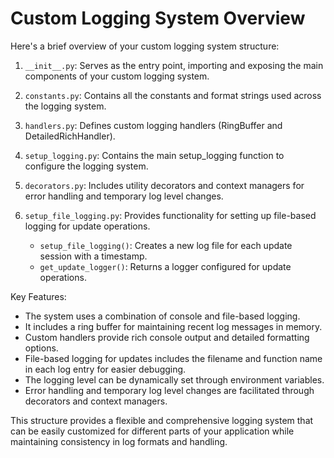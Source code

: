 # Custom Logging System Overview

Here's a brief overview of your custom logging system structure:

1. `__init__.py`: Serves as the entry point, importing and exposing the main components of your custom logging system.

2. `constants.py`: Contains all the constants and format strings used across the logging system.

3. `handlers.py`: Defines custom logging handlers (RingBuffer and DetailedRichHandler).

4. `setup_logging.py`: Contains the main setup_logging function to configure the logging system.

5. `decorators.py`: Includes utility decorators and context managers for error handling and temporary log level changes.

6. `setup_file_logging.py`: Provides functionality for setting up file-based logging for update operations.
   - `setup_file_logging()`: Creates a new log file for each update session with a timestamp.
   - `get_update_logger()`: Returns a logger configured for update operations.

Key Features:
- The system uses a combination of console and file-based logging.
- It includes a ring buffer for maintaining recent log messages in memory.
- Custom handlers provide rich console output and detailed formatting options.
- File-based logging for updates includes the filename and function name in each log entry for easier debugging.
- The logging level can be dynamically set through environment variables.
- Error handling and temporary log level changes are facilitated through decorators and context managers.

This structure provides a flexible and comprehensive logging system that can be easily customized for different parts of your application while maintaining consistency in log formats and handling.